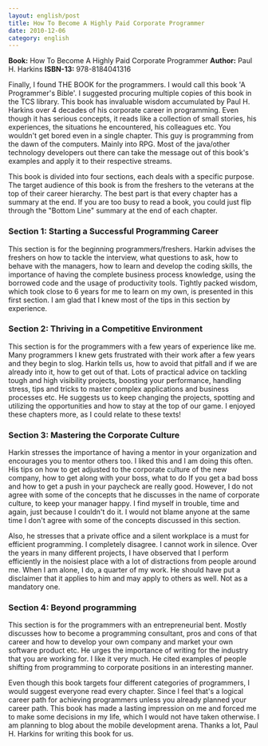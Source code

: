 ```yaml
---
layout: english/post
title: How To Become A Highly Paid Corporate Programmer
date: 2010-12-06
category: english
---
```


**Book:** How To Become A Highly Paid Corporate Programmer
**Author:** Paul H. Harkins
**ISBN-13:** 978-8184041316

Finally, I found THE BOOK for the programmers. I would call this book 'A Programmer's Bible'. I suggested procuring multiple copies of this book in the TCS library. This book has invaluable wisdom accumulated by Paul H. Harkins over 4 decades of his corporate career in programming. Even though it has serious concepts, it reads like a collection of small stories, his experiences, the situations he encountered, his colleagues etc. You wouldn't get bored even in a single chapter. This guy is programming from the dawn of the computers. Mainly into RPG. Most of the java/other technology developers out there can take the message out of this book's examples and apply it to their respective streams.

This book is divided into four sections, each deals with a specific purpose. The target audience of this book is from the freshers to the veterans at the top of their career hierarchy. The best part is that every chapter has a summary at the end. If you are too busy to read a book, you could just flip through the "Bottom Line" summary at the end of each chapter.

### Section 1: Starting a Successful Programming Career

This section is for the beginning programmers/freshers. Harkin advises the freshers on how to tackle the interview, what questions to ask, how to behave with the managers, how to learn and develop the coding skills, the importance of having the complete business process knowledge, using the borrowed code and the usage of productivity tools. Tightly packed wisdom, which took close to 6 years for me to learn on my own, is presented in this first section. I am glad that I knew most of the tips in this section by experience.

### Section 2: Thriving in a Competitive Environment

This section is for the programmers with a few years of experience like me. Many programmers I knew gets frustrated with their work after a few years and they begin to slog. Harkin tells us, how to avoid that pitfall and if we are already into it, how to get out of that. Lots of practical advice on tackling tough and high visibility projects, boosting your performance, handling stress, tips and tricks to master complex applications and business processes etc. He suggests us to keep changing the projects, spotting and utilizing the opportunities and how to stay at the top of our game. I enjoyed these chapters more, as I could relate to these texts!

### Section 3: Mastering the Corporate Culture

Harkin stresses the importance of having a mentor in your organization and encourages you to mentor others too. I liked this and I am doing this often. His tips on how to get adjusted to the corporate culture of the new company, how to get along with your boss, what to do If you get a bad boss and how to get a push in your paycheck are really good. However, I do not agree with some of the concepts that he discusses in the name of corporate culture, to keep your manager happy. I find myself in trouble, time and again, just because I couldn't do it. I would not blame anyone at the same time I don't agree with some of the concepts discussed in this section.

Also, he stresses that a private office and a silent workplace is a must for efficient programming. I completely disagree. I cannot work in silence. Over the years in many different projects, I have observed that I perform efficiently in the noisiest place with a lot of distractions from people around me. When I am alone, I do,  a quarter of my work. He should have put a disclaimer that it applies to him and may apply to others as well. Not as a mandatory one.

### Section 4: Beyond programming

This section is for the programmers with an entrepreneurial bent. Mostly discusses how to become a programming consultant, pros and cons of that career and how to develop your own company and market your own software product etc. He urges the importance of writing for the industry that you are working for. I like it very much. He cited examples of people shifting from programming to corporate positions in an interesting manner.

Even though this book targets four different categories of programmers, I would suggest everyone read every chapter. Since I feel that's a logical career path for achieving programmers unless you already planned your career path. This book has made a lasting impression on me and forced me to make some decisions in my life, which I would not have taken otherwise. I am planning to blog about the mobile development arena. Thanks a lot, Paul H. Harkins for writing this book for us.
